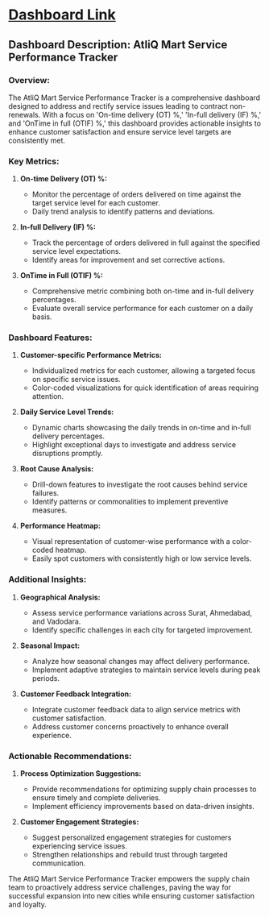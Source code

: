 # [Dashboard Link](https://www.novypro.com/project/atliqmart-supplychain-analysis)

## Dashboard Description: AtliQ Mart Service Performance Tracker

### Overview:
The AtliQ Mart Service Performance Tracker is a comprehensive dashboard designed to address and rectify service issues leading to contract non-renewals. With a focus on 'On-time delivery (OT) %,' 'In-full delivery (IF) %,' and 'OnTime in full (OTIF) %,' this dashboard provides actionable insights to enhance customer satisfaction and ensure service level targets are consistently met.

### Key Metrics:
1. **On-time Delivery (OT) %:**
   - Monitor the percentage of orders delivered on time against the target service level for each customer.
   - Daily trend analysis to identify patterns and deviations.

2. **In-full Delivery (IF) %:**
   - Track the percentage of orders delivered in full against the specified service level expectations.
   - Identify areas for improvement and set corrective actions.

3. **OnTime in Full (OTIF) %:**
   - Comprehensive metric combining both on-time and in-full delivery percentages.
   - Evaluate overall service performance for each customer on a daily basis.

### Dashboard Features:
1. **Customer-specific Performance Metrics:**
   - Individualized metrics for each customer, allowing a targeted focus on specific service issues.
   - Color-coded visualizations for quick identification of areas requiring attention.

2. **Daily Service Level Trends:**
   - Dynamic charts showcasing the daily trends in on-time and in-full delivery percentages.
   - Highlight exceptional days to investigate and address service disruptions promptly.

3. **Root Cause Analysis:**
   - Drill-down features to investigate the root causes behind service failures.
   - Identify patterns or commonalities to implement preventive measures.

4. **Performance Heatmap:**
   - Visual representation of customer-wise performance with a color-coded heatmap.
   - Easily spot customers with consistently high or low service levels.

### Additional Insights:
1. **Geographical Analysis:**
   - Assess service performance variations across Surat, Ahmedabad, and Vadodara.
   - Identify specific challenges in each city for targeted improvement.

2. **Seasonal Impact:**
   - Analyze how seasonal changes may affect delivery performance.
   - Implement adaptive strategies to maintain service levels during peak periods.

3. **Customer Feedback Integration:**
   - Integrate customer feedback data to align service metrics with customer satisfaction.
   - Address customer concerns proactively to enhance overall experience.

### Actionable Recommendations:
1. **Process Optimization Suggestions:**
   - Provide recommendations for optimizing supply chain processes to ensure timely and complete deliveries.
   - Implement efficiency improvements based on data-driven insights.

2. **Customer Engagement Strategies:**
   - Suggest personalized engagement strategies for customers experiencing service issues.
   - Strengthen relationships and rebuild trust through targeted communication.

The AtliQ Mart Service Performance Tracker empowers the supply chain team to proactively address service challenges, paving the way for successful expansion into new cities while ensuring customer satisfaction and loyalty.
